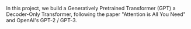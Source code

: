 In this project, we build a Generatively Pretrained Transformer (GPT) a Decoder-Only Transformer, following the paper "Attention is All You Need" and OpenAI's GPT-2 / GPT-3.

